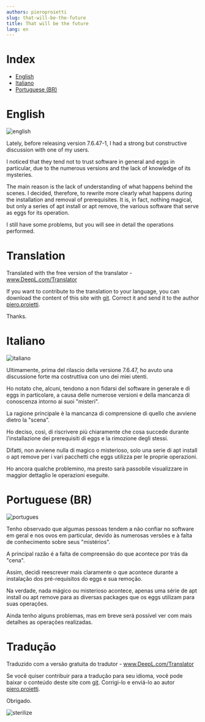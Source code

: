 ```yaml
---
authors: pieroproietti
slug: that-will-be-the-future
title: That will be the future
lang: en
---
```


# Index
* [English](#English)
* [Italiano](#Italiano)
* [Portuguese (BR)](#Portuguese-BR)


# English
![english](/images/flags/english.png)

Lately, before releasing version 7.6.47-1, I had a strong but constructive discussion with one of my users. 

I noticed that they tend not to trust software in general and eggs in particular, due to the numerous versions and the lack of knowledge of its mysteries.

The main reason is the lack of understanding of what happens behind the scenes. I decided, therefore, to rewrite more clearly what happens during the installation and removal of prerequisites. It is, in fact, nothing magical, but only a series of apt install or apt remove, the various software that serve as eggs for its operation.

I still have some problems, but you will see in detail the operations performed.

# Translation
Translated with the free version of the translator - www.DeepL.com/Translator 

If you want to contribute to the translation to your language, you can download the content of this site with [git](https://github.com/pieroproietti/penguins-blog). Correct it and send it to the author [piero.proietti](mailto://piero.proietti@gmail.com).

Thanks.

# Italiano
![italiano](/images/flags/italian.webp)

Ultimamente, prima del rilascio della versione 7.6.47, ho avuto una discussione forte ma costruttiva con uno dei miei utenti.

Ho notato che, alcuni, tendono a non fidarsi del software in generale e di eggs in particolare, a causa delle numerose versioni e della mancanza di conoscenza intorno ai suoi "misteri".

La ragione principale è la mancanza di comprensione di quello che avviene dietro la "scena".

Ho deciso, così, di riscrivere più chiaramente che cosa succede durante l'installazione dei prerequisiti di eggs e la rimozione degli stessi.

Difatti, non avviene nulla di magico o misterioso, solo una serie di apt install o apt remove per i vari pacchetti che eggs utilizza per le proprie operazioni.

Ho ancora qualche problemino, ma presto sarà passobile visualizzare in maggior dettaglio le operazioni eseguite.

# Portuguese (BR)

![portugues](/images/flags/portugues.png)

Tenho observado que algumas pessoas tendem a não confiar no software em geral e nos ovos em particular, devido às numerosas versões e à falta de conhecimento sobre seus "mistérios".

A principal razão é a falta de compreensão do que acontece por trás da "cena".

Assim, decidi reescrever mais claramente o que acontece durante a instalação dos pré-requisitos do eggs e sua remoção.

Na verdade, nada mágico ou misterioso acontece, apenas uma série de apt install ou apt remove para as diversas packages que os eggs utilizam para suas operações.

Ainda tenho alguns problemas, mas em breve será possível ver com mais detalhes as operações realizadas.

# Tradução
Traduzido com a versão gratuita do tradutor - www.DeepL.com/Translator 

Se você quiser contribuir para a tradução para seu idioma, você pode baixar o conteúdo deste site com [git](https://github.com/pieroproietti/penguins-blog). Corrigi-lo e enviá-lo ao autor [piero.proietti](mailto://piero.proietti@gmail.com).

Obrigado.

![sterilize](/images/sterilize.png)
